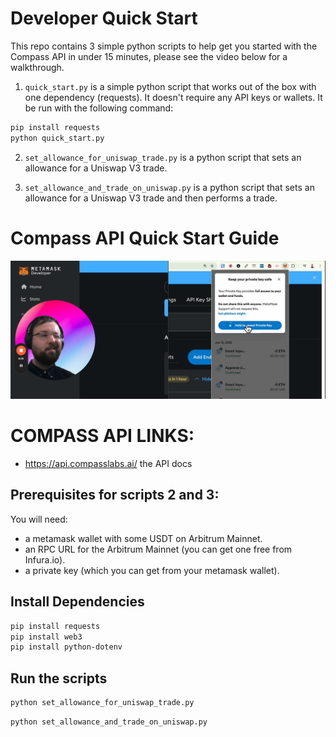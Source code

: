 # Developer Quick Start
This repo contains 3 simple python scripts to help get you started with the Compass API in under 15 minutes, please see the video below for a walkthrough.

1. `quick_start.py` is a simple python script that works out of the box with one dependency (requests). It doesn't require any API keys or wallets. It be run with the following command:

```bash
pip install requests
python quick_start.py
```

2. `set_allowance_for_uniswap_trade.py` is a python script that sets an allowance for a Uniswap V3 trade.


3. `set_allowance_and_trade_on_uniswap.py` is a python script that sets an allowance for a Uniswap V3 trade and then performs a trade.


# Compass API Quick Start Guide
[![Compass API Quick Start Guide](./thumbnails/thumbnail1_pk.png)](https://youtu.be/UPU787h59LY?si=bBC3j4TN85vZDKTt)


# COMPASS API LINKS:

- https://api.compasslabs.ai/   the API docs
<!-- - https://beta-api-app.compasslabs.ai/   the API GUI
- https://compasslabs.github.io/dojo_api/   our site where you can sign transactions with your wallet -->



## Prerequisites for scripts 2 and 3:

You will need:
- a metamask wallet with some USDT on Arbitrum Mainnet.
- an RPC URL for the Arbitrum Mainnet (you can get one free from Infura.io).
- a private key (which you can get from your metamask wallet).

## Install Dependencies

```bash
pip install requests
pip install web3
pip install python-dotenv
```

## Run the scripts

```bash
python set_allowance_for_uniswap_trade.py
```

```bash
python set_allowance_and_trade_on_uniswap.py
```


<!-- # How to use the Compass API GUI:

[![intro to Compass GUI](./thumbnails/thumbnail2_gui.png)](https://youtu.be/mCuz8XNASfA)

# How to use the Compass API with cURL:

[![Compass API with cURL](./thumbnails/thumb_nail_3.png)](https://youtu.be/wbSM5Sf-_vo)

- https://beta-api-app.compasslabs.ai/   the API GUI
- https://compasslabs.github.io/dojo_api/   our site where you can sign transactions with your wallet

# How to convert between cURL and Python:

[![convert between cURL and Python](./thumbnails/port_to_a_language.png)](https://youtu.be/ULSQgITqrNc) -->



